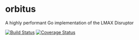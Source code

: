 orbitus
=======

A highly performant Go implementation of the LMAX Disruptor

[![Build Status](https://drone.io/github.com/roganartu/orbitus/status.png)](https://drone.io/github.com/roganartu/orbitus/latest)
[![Coverage Status](https://img.shields.io/coveralls/roganartu/orbitus.svg)](https://coveralls.io/r/roganartu/orbitus?branch=master)
